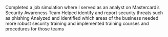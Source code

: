 Completed a job simulation where I served as an analyst on Mastercard’s Security Awareness Team 
Helped identify and report security threats such as phishing 
Analyzed and identified which areas of the business needed more robust security training and implemented training courses and procedures for those teams
